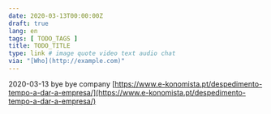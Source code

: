 ```yaml
---
date: 2020-03-13T00:00:00Z
draft: true
lang: en
tags: [ TODO_TAGS ]
title: TODO_TITLE
type: link # image quote video text audio chat
via: "[Who](http://example.com)"
---
```



2020-03-13 bye bye company
[https://www.e-konomista.pt/despedimento-tempo-a-dar-a-empresa/](https://www.e-konomista.pt/despedimento-tempo-a-dar-a-empresa/)

